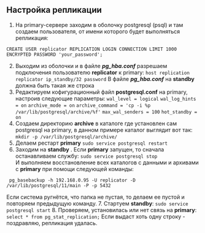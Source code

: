 ## Настройка репликации

 1. На primary-сервере заходим в оболочку postgresql (psql) и там создаем пользователя, от имени которого будет выполняться репликация:
```
CREATE USER replicator REPLICATION LOGIN CONNECTION LIMIT 1000 ENCRYPTED PASSWORD 'your_password';
```
 2. Выходим из оболочки и в файле  **_pg_hba.conf_** разрешаем подключения пользователю **replicator** к primary:
`host replication replicator ip_standby/32 password`
В файле  **_pg_hba.conf_** на **standby** должна быть такая же строка
 3. Редактируем кофигурационный файл  **postgresql.conf**  на primary, настроив следующие параметры:
`wal_level = logical`
`wal_log_hints = on`
`archive_mode = on`
`archive_command = 'cp -i %p /var/lib/postgresql/archive/%f'`
`max_wal_senders = 100`
`hot_standby = on`
 4. Создаем директорию **archive** в каталоге где установлен сам postgresql на primary, в данном примере каталог выглядит вот так:
`mkdir -p /var/lib/postgresql/archive/`
 5. Делаем рестарт **primary**
`sudo service postgresql restart`
 6. Заходим на **standby** . Если **primary** запущен, то сначала
 останавливаем службу: `sudo service postgresql stop`<br>И выполняем
 восстанoвлениe всех каталогов с данными и архивами с **primary** при
 помощи следующей команды:<br> 
````
 pg_basebackup -h 192.168.0.95 -U replicator -D /var/lib/postgresql/11/main -P -p 5432
````
Eсли система ругнётся, что папка не пустая, то делаем ее пустой и
повторяем предыдущую команду.
 7. Стартуем **standby**: `sudo service postgresql start`
 8. Проверяем, установилась или нет связь на **primary**:
`select * from pg_stat_replication;`
Если выдаст хоть одну строку - поздравляю, репликация удалась.

